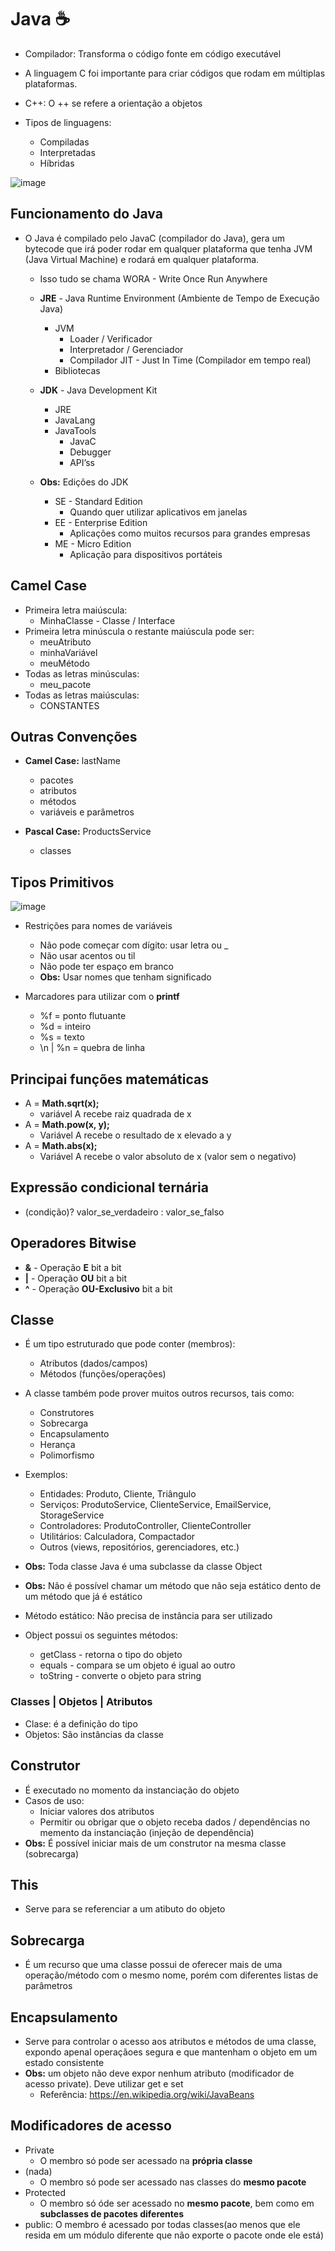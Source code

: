 # Java ☕

- Compilador: Transforma o código fonte em código executável
- A linguagem C foi importante para criar códigos que rodam em múltiplas plataformas.
- C++: O ++ se refere a orientação a objetos

- Tipos de linguagens:
  - Compiladas
  - Interpretadas
  - Híbridas

![image](https://user-images.githubusercontent.com/78964459/174917465-fdc2e254-684c-4edb-a201-f50abe397bdb.png)

## Funcionamento do Java

- O Java é compilado pelo JavaC (compilador do Java), gera um bytecode que irá poder rodar em qualquer plataforma que tenha JVM (Java Virtual Machine) e rodará em qualquer plataforma.
    - Isso tudo se chama WORA - Write Once Run Anywhere
    - **JRE** - Java Runtime Environment (Ambiente de Tempo de Execução Java)
        - JVM
            - Loader / Verificador
            - Interpretador / Gerenciador
            - Compilador JIT - Just In Time (Compilador em tempo real)
        - Bibliotecas
    - **JDK** - Java Development Kit
        - JRE
        - JavaLang
        - JavaTools
            - JavaC
            - Debugger
            - API’ss
        
     - **Obs:** Edições do JDK
        
        - SE - Standard Edition
            - Quando quer utilizar aplicativos em janelas
        - EE - Enterprise Edition
            - Aplicações como muitos recursos para grandes empresas
        - ME - Micro Edition
            - Aplicação para dispositivos portáteis

## Camel Case

- Primeira letra maiúscula:
    - MinhaClasse - Classe / Interface
- Primeira letra minúscula o restante maiúscula pode ser:
    - meuAtributo
    - minhaVariável
    - meuMétodo
- Todas as letras minúsculas:
    - meu_pacote
- Todas as letras maiúsculas:
    - CONSTANTES

## Outras Convenções
- **Camel Case:** lastName
  - pacotes
  - atributos
  - métodos
  - variáveis e parâmetros

- **Pascal Case:** ProductsService
  - classes

## Tipos Primitivos
![image](https://user-images.githubusercontent.com/78964459/174917143-732f0782-9758-4764-8941-f5b2adf42596.png)

- Restrições para nomes de variáveis
  - Não pode começar com dígito: usar letra ou _
  - Não usar acentos ou til
  - Não pode ter espaço em branco
  - **Obs:** Usar nomes que tenham significado

- Marcadores para utilizar com o **printf**
  - %f = ponto flutuante
  - %d = inteiro
  - %s = texto
  - \n | %n = quebra de linha

## Principai funções matemáticas

- A = **Math.sqrt(x);**
  - variável A recebe raiz quadrada de x
- A = **Math.pow(x, y);** 
  - Variável A recebe o resultado de x elevado a y
- A = **Math.abs(x);** 
  - Variável A recebe o valor absoluto de x (valor sem o negativo)

## Expressão condicional ternária
- (condição)? valor_se_verdadeiro : valor_se_falso

## Operadores Bitwise
- **&** - Operação **E** bit a bit
- **|** - Operação **OU** bit a bit
- **^** - Operação **OU-Exclusivo** bit a bit

## Classe
- É um tipo estruturado que pode conter (membros):
  - Atributos (dados/campos)
  - Métodos (funções/operações)

- A classe também pode prover muitos outros recursos, tais como:
  - Construtores
  - Sobrecarga
  - Encapsulamento
  - Herança
  - Polimorfismo

- Exemplos: 
  - Entidades: Produto, Cliente, Triângulo
  - Serviços: ProdutoService, ClienteService, EmailService, StorageService
  - Controladores: ProdutoController, ClienteController
  - Utilitários: Calculadora, Compactador
  - Outros (views, repositórios, gerenciadores, etc.)

- **Obs:** Toda classe Java é uma subclasse da classe Object
- **Obs:** Não é possível chamar um método que não seja estático dento de um método que já é estático
- Método estático: Não precisa de instância para ser utilizado

- Object possui os seguintes métodos: 
  - getClass - retorna o tipo do objeto
  - equals - compara se um objeto é igual ao outro
  - toString - converte o objeto para string

### Classes | Objetos | Atributos
- Clase: é a definição do tipo
- Objetos: São instâncias da classe

## Construtor
- É executado no momento da instanciação do objeto 
- Casos de uso:
  - Iniciar valores dos atributos
  - Permitir ou obrigar que o objeto receba dados / dependências no memento da instanciação (injeção de dependência)
- **Obs:** É possível iniciar mais de um construtor na mesma classe (sobrecarga)

## This
- Serve para se referenciar a um atibuto do objeto

## Sobrecarga
- É um recurso que uma classe possui de oferecer mais de uma operação/método com o mesmo nome, porém com diferentes listas de parâmetros

## Encapsulamento
- Serve para controlar o acesso aos atributos e métodos de uma classe, expondo apenal operaçãoes segura e que mantenham o objeto em um estado consistente
- **Obs:** um objeto não deve expor nenhum atributo (modificador de acesso private). Deve utilizar get e set
  - Referência: https://en.wikipedia.org/wiki/JavaBeans

## Modificadores de acesso
- Private
  - O membro só pode ser acessado na **própria classe**
- (nada)
  - O membro só pode ser acessado nas classes do **mesmo pacote**
- Protected
  - O membro só óde ser acessado no **mesmo pacote**, bem como em **subclasses de pacotes diferentes**
- public: O membro é acessado por todas classes(ao menos que ele resida em um módulo diferente que não exporte o pacote onde ele está)
  





